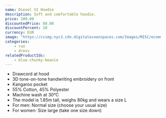 ```yaml
---
name: Diesel V2 Hoodie
description: Soft and comfortable hoodie.
price: 100.00
discountedPrice: 80.00
discountPercent: 20
currency: EUR
image: "https://csimg.nyc3.cdn.digitaloceanspaces.com/Images/MISC/ecomm-hoodie.png"
categories:
    - run
    - dress
relatedProductIds:
    - blue-chunky-beanie
---
```

- Drawcord at hood
- 3D tone-on-tone handwriting embroidery on front
- Kangaroo pocket
- 55% Cotton, 45% Polyester
- Machine wash at 30°C
- The model is 1.85m tall, weighs 80kg and wears a size L
- For men: Normal size (choose your usual size)
- For women: Size large (take one size down)